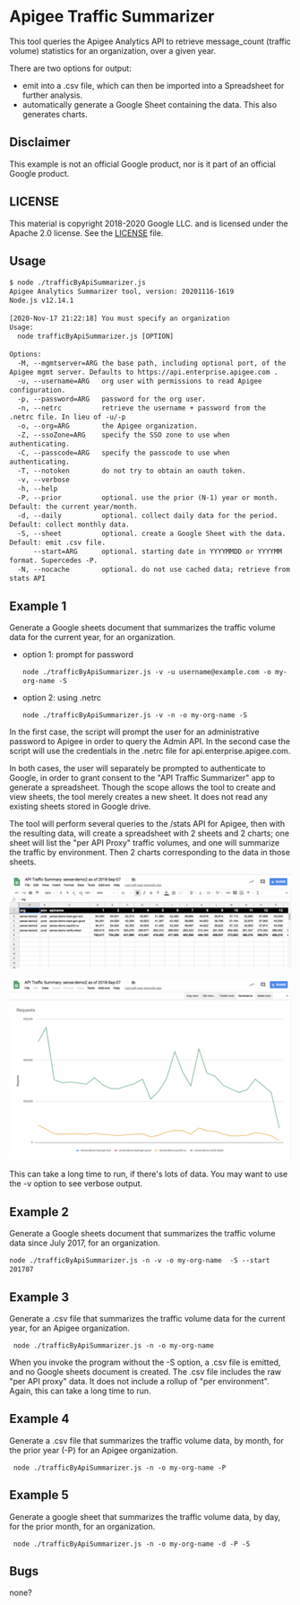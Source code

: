 # Apigee Traffic Summarizer

This tool queries the Apigee Analytics API to retrieve message_count (traffic volume) statistics for an organization, over a given year.

There are two options for output:

- emit into a .csv file, which can then be imported into a Spreadsheet for further analysis.
- automatically generate a Google Sheet containing the data. This also generates charts.

## Disclaimer

This example is not an official Google product, nor is it part of an official Google product.

## LICENSE

This material is copyright 2018-2020 Google LLC.
and is licensed under the Apache 2.0 license. See the [LICENSE](LICENSE) file.

## Usage

```
$ node ./trafficByApiSummarizer.js
Apigee Analytics Summarizer tool, version: 20201116-1619
Node.js v12.14.1

[2020-Nov-17 21:22:18] You must specify an organization
Usage:
  node trafficByApiSummarizer.js [OPTION]

Options:
  -M, --mgmtserver=ARG the base path, including optional port, of the Apigee mgmt server. Defaults to https://api.enterprise.apigee.com .
  -u, --username=ARG   org user with permissions to read Apigee configuration.
  -p, --password=ARG   password for the org user.
  -n, --netrc          retrieve the username + password from the .netrc file. In lieu of -u/-p
  -o, --org=ARG        the Apigee organization.
  -Z, --ssoZone=ARG    specify the SSO zone to use when authenticating.
  -C, --passcode=ARG   specify the passcode to use when authenticating.
  -T, --notoken        do not try to obtain an oauth token.
  -v, --verbose
  -h, --help
  -P, --prior          optional. use the prior (N-1) year or month. Default: the current year/month.
  -d, --daily          optional. collect daily data for the period. Default: collect monthly data.
  -S, --sheet          optional. create a Google Sheet with the data. Default: emit .csv file.
      --start=ARG      optional. starting date in YYYYMMDD or YYYYMM format. Supercedes -P.
  -N, --nocache        optional. do not use cached data; retrieve from stats API
```

## Example 1

Generate a Google sheets document that summarizes the traffic volume data for
the current year, for an organization.

* option 1: prompt for password
  ```
  node ./trafficByApiSummarizer.js -v -u username@example.com -o my-org-name -S
  ```
* option 2: using .netrc
  ```
  node ./trafficByApiSummarizer.js -v -n -o my-org-name -S
  ```

In the first case, the script will prompt the user for an administrative
password to Apigee in order to query the Admin API.  In the second case the
script will use the credentials in the .netrc file for
api.enterprise.apigee.com.

In both cases, the user will separately be prompted to authenticate to Google, in order to
grant consent to the "API Traffic Summarizer" app to generate a
spreadsheet. Though the scope allows the tool to create and view sheets, the
tool merely creates a new sheet. It does not read any existing sheets stored in
Google drive.

The tool will perform several queries to the /stats API for Apigee, then with
the resulting data, will create a spreadsheet with 2 sheets and 2 charts; one sheet will
list the "per API Proxy" traffic volumes, and one will summarize the traffic by
environment. Then 2 charts corresponding to the data in those sheets.


![Sheet1](images/screenshot-20180907-083518.png "per-API Proxy traffic sheet")

![Chart1](images/screenshot-20180907-083533.png "per-API Proxy traffic chart")


This can take a long time to run, if there's lots of data. You may want to use the -v option to see
verbose output.


## Example 2

Generate a Google sheets document that summarizes the traffic volume data since
July 2017, for an organization.

```
node ./trafficByApiSummarizer.js -n -v -o my-org-name  -S --start 201707
```


## Example 3

Generate a .csv file that summarizes the traffic volume data for the current
year, for an Apigee organization.

```
 node ./trafficByApiSummarizer.js -n -o my-org-name
```


When you invoke the program without the -S option, a .csv file is emitted, and
no Google sheets document is created. The .csv file includes the raw "per API
proxy" data. It does not include a rollup of "per environment".  Again, this
can take a long time to run.


## Example 4

Generate a .csv file that summarizes the traffic volume data, by month, for the prior year (-P) for an Apigee organization.


```
 node ./trafficByApiSummarizer.js -n -o my-org-name -P
```

## Example 5

Generate a google sheet that summarizes the traffic volume data, by day, for the prior month, for an organization.

```
 node ./trafficByApiSummarizer.js -n -o my-org-name -d -P -S
```


## Bugs

none?
